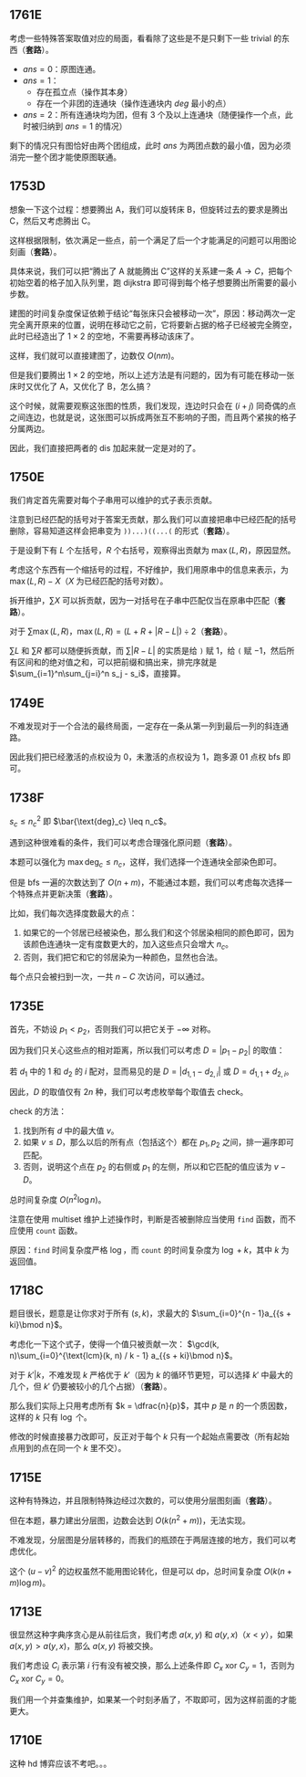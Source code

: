 ## 1761E

考虑一些特殊答案取值对应的局面，看看除了这些是不是只剩下一些 trivial 的东西（**套路**）。

- $ans = 0$：原图连通。
- $ans = 1$：
  - 存在孤立点（操作其本身）
  - 存在一个非团的连通块（操作连通块内 $deg$ 最小的点）
- $ans = 2$：所有连通块均为团，但有 $3$ 个及以上连通块（随便操作一个点，此时被归纳到 $ans = 1$ 的情况）

剩下的情况只有图恰好由两个团组成，此时 $ans$ 为两团点数的最小值，因为必须消完一整个团才能使原图联通。

## 1753D

想象一下这个过程：想要腾出 A，我们可以旋转床 B，但旋转过去的要求是腾出 C，然后又考虑腾出 C。

这样根据限制，依次满足一些点，前一个满足了后一个才能满足的问题可以用图论刻画（**套路**）。

具体来说，我们可以把“腾出了 A 就能腾出 C”这样的关系建一条 $A \to C$，把每个初始空着的格子加入队列里，跑 dijkstra 即可得到每个格子想要腾出所需要的最小步数。

建图的时间复杂度保证依赖于结论“每张床只会被移动一次”，原因：移动两次一定完全离开原来的位置，说明在移动它之前，它将要新占据的格子已经被完全腾空，此时已经造出了 $1 × 2$ 的空地，不需要再移动该床了。

这样，我们就可以直接建图了，边数仅 $O(nm)$。

但是我们要腾出 $1 × 2$ 的空地，所以上述方法是有问题的，因为有可能在移动一张床时又优化了 A，又优化了 B，怎么搞？

这个时候，就需要观察这张图的性质，我们发现，连边时只会在 $(i + j)$ 同奇偶的点之间连边，也就是说，这张图可以拆成两张互不影响的子图，而且两个紧挨的格子分属两边。

因此，我们直接把两者的 $\text{dis}$ 加起来就一定是对的了。

## 1750E

我们肯定首先需要对每个子串用可以维护的式子表示贡献。

注意到已经匹配的括号对于答案无贡献，那么我们可以直接把串中已经匹配的括号删除，容易知道这样会把串变为 `))...)((...(` 的形式（**套路**）。

于是设剩下有 $L$ 个左括号，$R$ 个右括号，观察得出贡献为 $\max(L, R)$，原因显然。

考虑这个东西有一个缩括号的过程，不好维护，我们用原串中的信息来表示，为 $\max(L, R) - X$（$X$ 为已经匹配的括号对数）。

拆开维护，$\sum X$ 可以拆贡献，因为一对括号在子串中匹配仅当在原串中匹配（**套路**）。

对于 $\sum \max(L, R)$，$\max(L, R) = (L + R + |R-L|) \div 2$（**套路**）。

$\sum L$ 和 $\sum R$ 都可以随便拆贡献，而 $\sum |R-L|$ 的实质是给 `)` 赋 $1$，给 `(` 赋 $-1$，然后所有区间和的绝对值之和，可以把前缀和搞出来，排完序就是 $\sum_{i=1}^n\sum_{j=i}^n s_j - s_i$，直接算。

## 1749E

不难发现对于一个合法的最终局面，一定存在一条从第一列到最后一列的斜连通路。

因此我们把已经激活的点权设为 $0$，未激活的点权设为 $1$，跑多源 $01$ 点权 bfs 即可。

## 1738F

$s_c \leq n_c^2$ 即 $\bar{\text{deg}_c} \leq n_c$。

遇到这种很难看的条件，我们可以考虑合理强化原问题（**套路**）。

本题可以强化为 $\max{\text{deg}_c} \leq n_c$，这样，我们选择一个连通块全部染色即可。

但是 bfs 一遍的次数达到了 $O(n + m)$，不能通过本题，我们可以考虑每次选择一个特殊点并更新决策（**套路**）。

比如，我们每次选择度数最大的点：

1. 如果它的一个邻居已经被染色，那么我们和这个邻居染相同的颜色即可，因为该颜色连通块一定有度数更大的，加入这些点只会增大 $n_c$。
2. 否则，我们把它和它的邻居染为一种颜色，显然也合法。

每个点只会被扫到一次，一共 $n - C$ 次访问，可以通过。

## 1735E

首先，不妨设 $p_1 < p_2$，否则我们可以把它关于 $-\infty$ 对称。

因为我们只关心这些点的相对距离，所以我们可以考虑 $D = |p_1 - p_2|$ 的取值：

若 $d_1$ 中的 $1$ 和 $d_2$ 的 $i$ 配对，显而易见的是 $D = |d_{1, 1} - d_{2, i}|$ 或 $D = d_{1, 1} + d_{2, i}$。

因此，$D$ 的取值仅有 $2n$ 种，我们可以考虑枚举每个取值去 check。

check 的方法：

1. 找到所有 $d$ 中的最大值 $v$。
2. 如果 $v \leq D$，那么以后的所有点（包括这个）都在 $p_1, p_2$ 之间，排一遍序即可匹配。
3. 否则，说明这个点在 $p_2$ 的右侧或 $p_1$ 的左侧，所以和它匹配的值应该为 $v - D$。

总时间复杂度 $O(n^2\log n)$。

注意在使用 multiset 维护上述操作时，判断是否被删除应当使用 `find` 函数，而不应使用 `count` 函数。

原因：`find` 时间复杂度严格 $\log$，而 `count` 的时间复杂度为 $\log + k$，其中 $k$ 为返回值。

## 1718C

题目很长，题意是让你求对于所有 $(s, k)$，求最大的 $\sum_{i=0}^{n - 1}a_{{s + ki}\bmod n}$。

考虑化一下这个式子，使得一个值只被贡献一次： $\gcd(k, n)\sum_{i=0}^{\text{lcm}(k, n) / k - 1} a_{{s + ki}\bmod n}$。

对于 $k' | k$，不难发现 $k$ 严格优于 $k'$（因为 $k$ 的循环节更短，可以选择 $k'$ 中最大的几个，但 $k'$ 仍要被较小的几个占据）（**套路**）。

那么我们实际上只用考虑所有 $k = \dfrac{n}{p}$，其中 $p$ 是 $n$ 的一个质因数，这样的 $k$ 只有 $\log$ 个。

修改的时候直接暴力改即可，反正对于每个 $k$ 只有一个起始点需要改（所有起始点用到的点在同一个 $k$ 里不交）。

## 1715E

这种有特殊边，并且限制特殊边经过次数的，可以使用分层图刻画（**套路**）。

但在本题，暴力建出分层图，边数会达到 $O(k(n^2 + m))$，无法实现。

不难发现，分层图是分层转移的，而我们的瓶颈在于两层连接的地方，我们可以考虑优化。

这个 $(u - v)^2$ 的边权虽然不能用图论转化，但是可以 dp，总时间复杂度 $O(k(n + m)\log m)$。

## 1713E

很显然这种字典序贪心是从前往后贪，我们考虑 $a(x, y)$ 和 $a(y, x)$（$x < y$），如果 $a(x, y) > a(y, x)$，那么 $a(x, y)$ 将被交换。

我们考虑设 $C_i$ 表示第 $i$ 行有没有被交换，那么上述条件即 $C_x \ \text{xor}  \ C_y = 1$，否则为 $C_x \ \text{xor} \ C_y = 0$。

我们用一个并查集维护，如果某一个时刻矛盾了，不取即可，因为这样前面的才能更大。

## 1710E

这种 hd 博弈应该不考吧。。。